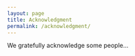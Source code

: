 ```yaml
---
layout: page
title: Acknowledgment
permalink: /acknowledgment/
---
```


We gratefully acknowledge some people...
